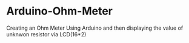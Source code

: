 # Arduino-Ohm-Meter
Creating an Ohm Meter Using Arduino and then displaying the value of unknwon resistor via LCD(16*2)
